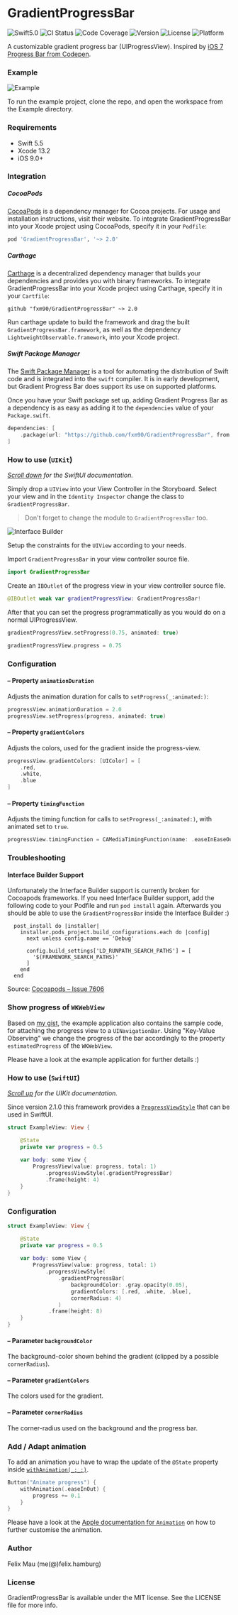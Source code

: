 GradientProgressBar
====================

![Swift5.0](https://img.shields.io/badge/Swift-5.0-green.svg?style=flat) ![CI Status](https://img.shields.io/github/workflow/status/fxm90/GradientProgressBar/Continuous%20Integration) ![Code Coverage](https://img.shields.io/codecov/c/github/fxm90/GradientProgressBar.svg?style=flat) ![Version](https://img.shields.io/cocoapods/v/GradientProgressBar.svg?style=flat) ![License](https://img.shields.io/cocoapods/l/GradientProgressBar.svg?style=flat) ![Platform](https://img.shields.io/cocoapods/p/GradientProgressBar.svg?style=flat)

A customizable gradient progress bar (UIProgressView). Inspired by [iOS 7 Progress Bar from Codepen](https://codepen.io/marcobiedermann/pen/LExXWW).

### Example
![Example][example]

To run the example project, clone the repo, and open the workspace from the Example directory.

### Requirements
- Swift 5.5
- Xcode 13.2
- iOS 9.0+

### Integration
##### CocoaPods
[CocoaPods](https://cocoapods.org) is a dependency manager for Cocoa projects. For usage and installation instructions, visit their website. To integrate GradientProgressBar into your Xcode project using CocoaPods, specify it in your `Podfile`:
```ruby
pod 'GradientProgressBar', '~> 2.0'
```


##### Carthage
[Carthage](https://github.com/Carthage/Carthage) is a decentralized dependency manager that builds your dependencies and provides you with binary frameworks. To integrate GradientProgressBar into your Xcode project using Carthage, specify it in your `Cartfile`:
```ogdl
github "fxm90/GradientProgressBar" ~> 2.0
```
Run carthage update to build the framework and drag the built `GradientProgressBar.framework`, as well as the dependency `LightweightObservable.framework`, into your Xcode project.


##### Swift Package Manager
The [Swift Package Manager](https://swift.org/package-manager/) is a tool for automating the distribution of Swift code and is integrated into the `swift` compiler. It is in early development, but Gradient Progress Bar does support its use on supported platforms.

Once you have your Swift package set up, adding Gradient Progress Bar as a dependency is as easy as adding it to the `dependencies` value of your `Package.swift`.

```swift
dependencies: [
    .package(url: "https://github.com/fxm90/GradientProgressBar", from: "2.0.3")
]
```


### How to use (`UIKit`)
*[Scroll down](#how-to-use-swiftui) for the SwiftUI documentation.*

Simply drop a `UIView` into your View Controller in the Storyboard. Select your view and in the `Identity Inspector` change the class to `GradientProgressBar`.
>Don't forget to change the module to `GradientProgressBar` too.

![Interface Builder][interface-builder]

Setup the constraints for the `UIView` according to your needs.

Import `GradientProgressBar` in your view controller source file.
```swift
import GradientProgressBar
```
Create an `IBOutlet` of the progress view in your view controller source file.
```swift
@IBOutlet weak var gradientProgressView: GradientProgressBar!
```
After that you can set the progress programmatically as you would do on a normal UIProgressView.
```swift
gradientProgressView.setProgress(0.75, animated: true)
```
```swift
gradientProgressView.progress = 0.75
```


### Configuration
#### – Property `animationDuration`
Adjusts the animation duration for calls to `setProgress(_:animated:)`:
```swift
progressView.animationDuration = 2.0
progressView.setProgress(progress, animated: true)
```

#### – Property `gradientColors`
Adjusts the colors, used for the gradient inside the progress-view.
```swift
progressView.gradientColors: [UIColor] = [
    .red,
    .white,
    .blue
]
```


#### – Property `timingFunction`
Adjusts the timing function for calls to `setProgress(_:animated:)`, with animated set to `true`.
```swift
progressView.timingFunction = CAMediaTimingFunction(name: .easeInEaseOut)
```


### Troubleshooting
#### Interface Builder Support
Unfortunately the Interface Builder support is currently broken for Cocoapods frameworks. If you need Interface Builder support, add the following code to your Podfile and run `pod install` again. Afterwards you should be able to use the `GradientProgressBar` inside the Interface Builder :)
```
  post_install do |installer|
    installer.pods_project.build_configurations.each do |config|
      next unless config.name == 'Debug'

      config.build_settings['LD_RUNPATH_SEARCH_PATHS'] = [
        '$(FRAMEWORK_SEARCH_PATHS)'
      ]
    end
  end
  ```
Source: [Cocoapods – Issue 7606](https://github.com/CocoaPods/CocoaPods/issues/7606#issuecomment-484294739)


### Show progress of `WKWebView`
Based on [my gist](https://gist.github.com/fxm90/50d6c73d07c4d9755981b9bb4c5ab931), the example application also contains the sample code, for attaching the progress view to a `UINavigationBar`. Using "Key-Value Observing" we change the progress of the bar accordingly to the property `estimatedProgress` of the `WKWebView`.

Please have a look at the example application for further details :)


### How to use (`SwiftUI`)
*[Scroll up](#how-to-use-uikit) for the UIKit documentation.*

Since version 2.1.0 this framework provides a [`ProgressViewStyle`](https://developer.apple.com/documentation/swiftui/progressviewstyle) that can be used in SwiftUI.

```swift
struct ExampleView: View {

    @State
    private var progress = 0.5
    
    var body: some View {
        ProgressView(value: progress, total: 1)
            .progressViewStyle(.gradientProgressBar)
            .frame(height: 4)
    }
}
```

### Configuration

```swift
struct ExampleView: View {

    @State
    private var progress = 0.5
    
    var body: some View {
        ProgressView(value: progress, total: 1)
            .progressViewStyle(
                .gradientProgressBar(
                    backgroundColor: .gray.opacity(0.05),
                    gradientColors: [.red, .white, .blue],
                    cornerRadius: 4)
                )
             .frame(height: 8)
    }
}
```


#### – Parameter `backgroundColor`
The background-color shown behind the gradient (clipped by a possible `cornerRadius`).

#### – Parameter `gradientColors`
The colors used for the gradient.

#### – Parameter `cornerRadius`
The corner-radius used on the background and the progress bar.

### Add / Adapt animation
To add an animation you have to wrap the update of the `@State` property inside [`withAnimation(_:_:)`](https://developer.apple.com/documentation/swiftui/withanimation(_:_:)/).

```swift
Button("Animate progress") {
    withAnimation(.easeInOut) {
        progress += 0.1
    }
}
```

Please have a look at the [Apple documentation for `Animation`](https://developer.apple.com/documentation/swiftui/animation) on how to further customise the animation.

### Author
Felix Mau (me(@)felix.hamburg)

### License
GradientProgressBar is available under the MIT license. See the LICENSE file for more info.

[example]: Assets/example.png
[interface-builder]: Assets/interface-builder.png
